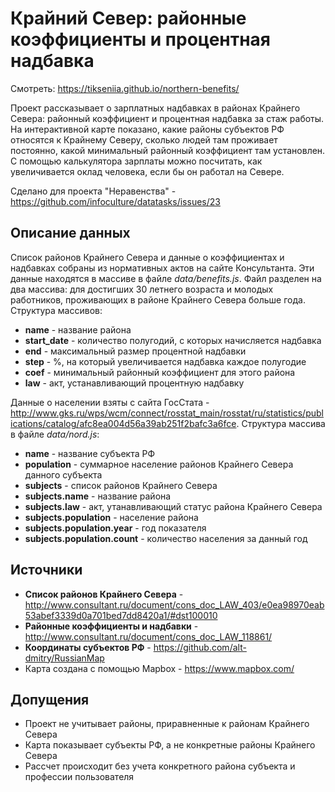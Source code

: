 # Крайний Север: районные коэффициенты и процентная надбавка

Смотреть: https://tikseniia.github.io/northern-benefits/

Проект рассказывает о зарплатных надбавках в районах Крайнего Севера: районный коэффициент и процентная надбавка за стаж работы. На интерактивной карте показано, какие районы субъектов РФ относятся к Крайнему Северу, сколько людей там проживает постоянно, какой минимальный районный коэффициент там установлен. С помощью калькулятора зарплаты можно посчитать, как увеличивается оклад человека, если бы он работал на Севере.

Сделано для проекта "Неравенства" - https://github.com/infoculture/datatasks/issues/23

## Описание данных

Список районов Крайнего Севера и данные о коэффициентах и надбавках собраны из нормативных актов на сайте Консультанта. Эти данные находятся в массиве в файле *data/benefits.js*. Файл разделен на два массива: для достигших 30 летнего возраста и молодых работников, проживающих в районе Крайнего Севера больше года. Структура массивов:
  * **name** - название района
  * **start_date** - количество полугодий, с которых начисляется надбавка
  * **end** - максимальный размер процентной надбавки
  * **step** - %, на который увеличивается надбавка каждое полугодие
  * **coef** - минимальный районный коэффициент для этого района
  * **law** - акт, устанавливающий процентную надбавку
  
Данные о населении взяты с сайта ГосСтата - http://www.gks.ru/wps/wcm/connect/rosstat_main/rosstat/ru/statistics/publications/catalog/afc8ea004d56a39ab251f2bafc3a6fce. Структура массива в файле *data/nord.js*:
  * **name** - название субъекта РФ
  * **population** - суммарное население районов Крайнего Севера данного субъекта
  * **subjects** - список районов Крайнего Севера
  * **subjects.name** - название района
  * **subjects.law** - акт, утанавливающий статус района Крайнего Севера
  * **subjects.population** - население района
  * **subjects.population.year** - год показателя
  * **subjects.population.count** - количество населения за данный год

## Источники
  * **Список районов Крайнего Севера** - http://www.consultant.ru/document/cons_doc_LAW_403/e0ea98970eab53abef3339d0a701bed7dd8420a1/#dst100010
  * **Районные коэффициенты и надбавки** - http://www.consultant.ru/document/cons_doc_LAW_118861/
  * **Координаты субъектов РФ** - https://github.com/alt-dmitry/RussianMap
  * Карта создана с помощью Mapbox - https://www.mapbox.com/

## Допущения
  * Проект не учитывает районы, приравненные к районам Крайнего Севера
  * Карта показывает субъекты РФ, а не конкретные районы Крайнего Севера
  * Рассчет происходит без учета конкретного района субъекта и профессии пользователя
